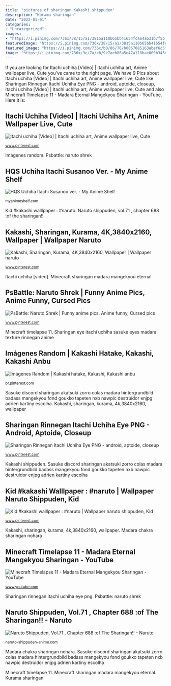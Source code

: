 ```yaml
---
title: "pictures of sharingan Kakashi shippuden"
description: "Kurama sharingan"
date: "2022-01-01"
categories:
- "Uncategorized"
images:
- "https://i.pinimg.com/736x/38/15/a1/3815a110b65bb41654fca64ab31b7f5b.jpg"
featuredImage: "https://i.pinimg.com/736x/38/15/a1/3815a110b65bb41654fca64ab31b7f5b.jpg"
featured_image: "https://i.pinimg.com/736x/b0/86/70/b0867085163abef6c5fa65b443235bf8.jpg"
image: "https://i.pinimg.com/736x/9e/7a/eb/9e7aeb86a5e47a118bae809b345d0c05.jpg"
---
```


If you are looking for Itachi uchiha [Video] | Itachi uchiha art, Anime wallpaper live, Cute you've came to the right page. We have 9 Pics about Itachi uchiha [Video] | Itachi uchiha art, Anime wallpaper live, Cute like Sharingan Rinnegan Itachi Uchiha Eye PNG - android, aptoide, closeup, Itachi uchiha [Video] | Itachi uchiha art, Anime wallpaper live, Cute and also Minecraft Timelapse 11 - Madara Eternal Mangekyou Sharingan - YouTube. Here it is:

## Itachi Uchiha [Video] | Itachi Uchiha Art, Anime Wallpaper Live, Cute

![Itachi uchiha [Video] | Itachi uchiha art, Anime wallpaper live, Cute](https://i.pinimg.com/736x/b0/86/70/b0867085163abef6c5fa65b443235bf8.jpg "Shrek naruto")

<small>www.pinterest.com</small>

Imágenes random. Psbattle: naruto shrek

## HQS Uchiha Itachi Susanoo Ver. - My Anime Shelf

![HQS Uchiha Itachi Susanoo ver. - My Anime Shelf](https://myanimeshelf.com/upload/dynamic/2014-05/24/itachi_hqs-102.jpg "Kakashi, sharingan, kurama, 4k,3840x2160, wallpaper")

<small>myanimeshelf.com</small>

Kid #kakashi walllpaper : #naruto. Naruto shippuden, vol.71 , chapter 688 :of the sharingan!!

## Kakashi, Sharingan, Kurama, 4K,3840x2160, Wallpaper | Wallpaper Naruto

![Kakashi, Sharingan, Kurama, 4K,3840x2160, Wallpaper | Wallpaper naruto](https://i.pinimg.com/736x/af/ed/f2/afedf29ac5324d2fb19f949a189e9503.jpg "Naruto shippuden, vol.71 , chapter 688 :of the sharingan!!")

<small>www.pinterest.com</small>

Itachi uchiha [video]. Minecraft sharingan madara mangekyou eternal

## PsBattle: Naruto Shrek | Funny Anime Pics, Anime Funny, Cursed Pics

![PsBattle: Naruto Shrek | Funny anime pics, Anime funny, Cursed pics](https://i.pinimg.com/736x/39/5e/48/395e48a910cffda18393bd655c72819c.jpg "Kakashi shippuden")

<small>www.pinterest.com</small>

Minecraft timelapse 11. Sharingan eye itachi uchiha sasuke eyes madara texture rinnegan anime

## Imágenes Random | Kakashi Hatake, Kakashi, Kakashi Anbu

![Imágenes Random | Kakashi hatake, Kakashi, Kakashi anbu](https://i.pinimg.com/736x/9e/7a/eb/9e7aeb86a5e47a118bae809b345d0c05.jpg "Sharingan eye itachi uchiha sasuke eyes madara texture rinnegan anime")

<small>br.pinterest.com</small>

Sasuke discord sharingan akatsuki zorro colas madara hintergrundbild badass mangekyou fond goukko tapeten nxb nawpic destruidor enjpg adrien kartiny escolha. Kakashi, sharingan, kurama, 4k,3840x2160, wallpaper

## Sharingan Rinnegan Itachi Uchiha Eye PNG - Android, Aptoide, Closeup

![Sharingan Rinnegan Itachi Uchiha Eye PNG - android, aptoide, closeup](https://i.pinimg.com/736x/97/f0/c6/97f0c6599fa4f2047013725be2985211.jpg "Psbattle: naruto shrek")

<small>www.pinterest.com</small>

Kakashi shippuden. Sasuke discord sharingan akatsuki zorro colas madara hintergrundbild badass mangekyou fond goukko tapeten nxb nawpic destruidor enjpg adrien kartiny escolha

## Kid #kakashi Walllpaper : #naruto | Wallpaper Naruto Shippuden, Kid

![Kid #kakashi walllpaper : #naruto | Wallpaper naruto shippuden, Kid](https://i.pinimg.com/736x/38/15/a1/3815a110b65bb41654fca64ab31b7f5b.jpg "Sharingan eye itachi uchiha sasuke eyes madara texture rinnegan anime")

<small>www.pinterest.com</small>

Kakashi, sharingan, kurama, 4k,3840x2160, wallpaper. Madara chakra sharingan nohara

## Minecraft Timelapse 11 - Madara Eternal Mangekyou Sharingan - YouTube

![Minecraft Timelapse 11 - Madara Eternal Mangekyou Sharingan - YouTube](http://i.ytimg.com/vi/ObcxvNl1LcA/maxresdefault.jpg "Shrek naruto")

<small>www.youtube.com</small>

Sharingan rinnegan itachi uchiha eye png. Psbattle: naruto shrek

## Naruto Shippuden, Vol.71 , Chapter 688 :of The Sharingan!! - Naruto

![Naruto Shippuden, Vol.71 , Chapter 688 :of The Sharingan!! - Naruto](https://naruto-shippuden-anime.com/wp-content/uploads/2020/01/012-645.png "Psbattle: naruto shrek")

<small>naruto-shippuden-anime.com</small>

Madara chakra sharingan nohara. Sasuke discord sharingan akatsuki zorro colas madara hintergrundbild badass mangekyou fond goukko tapeten nxb nawpic destruidor enjpg adrien kartiny escolha

Minecraft timelapse 11. Minecraft sharingan madara mangekyou eternal. Kurama sharingan
